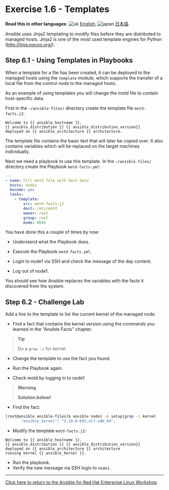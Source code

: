 # Exercise 1.6 - Templates

**Read this in other languages**: ![uk](../../../images/uk.png) [English](README.md),  ![japan](../../../images/japan.png) [日本語](README.ja.md).

Ansible uses Jinja2 templating to modify files before they are distributed to managed hosts. Jinja2 is one of the most used template engines for Python (<http://jinja.pocoo.org/>).

## Step 6.1 - Using Templates in Playbooks

When a template for a file has been created, it can be deployed to the managed hosts using the `template` module, which supports the transfer of a local file from the control node to the managed hosts.

As an example of using templates you will change the motd file to contain host-specific data.

First in the `~/ansible-files/` directory create the template file `motd-facts.j2`:

<!-- {% raw %} -->
```html+jinja
Welcome to {{ ansible_hostname }}.
{{ ansible_distribution }} {{ ansible_distribution_version}}
deployed on {{ ansible_architecture }} architecture.
```
<!-- {% endraw %} -->

The template file contains the basic text that will later be copied over. It also contains variables which will be replaced on the target machines individually.

Next we need a playbook to use this template. In the `~/ansible-files/` directory create the Playbook `motd-facts.yml`:

```yaml
---
- name: Fill motd file with host data
  hosts: node1
  become: yes
  tasks:
    - template:
        src: motd-facts.j2
        dest: /etc/motd
        owner: root
        group: root
        mode: 0644
```

You have done this a couple of times by now:

  - Understand what the Playbook does.

  - Execute the Playbook `motd-facts.yml`.

  - Login to node1 via SSH and check the message of the day content.

  - Log out of node1.

You should see how Ansible replaces the variables with the facts it discovered from the system.

## Step 6.2 - Challenge Lab

Add a line to the template to list the current kernel of the managed node.

  - Find a fact that contains the kernel version using the commands you learned in the "Ansible Facts" chapter.

> **Tip**
>
> Do a `grep -i` for kernel

  - Change the template to use the fact you found.

  - Run the Playbook again.

  - Check motd by logging in to node1

> **Warning**
>
> **Solution below\!**


  - Find the fact:

```bash
[root@ansible ansible-files]$ ansible node1 -m setup|grep -i kernel
       "ansible_kernel": "3.10.0-693.el7.x86_64",
```

  - Modify the template `motd-facts.j2`:

<!-- {% raw %} -->
```html+jinja
Welcome to {{ ansible_hostname }}.
{{ ansible_distribution }} {{ ansible_distribution_version}}
deployed on {{ ansible_architecture }} architecture
running kernel {{ ansible_kernel }}.
```
<!-- {% endraw %} -->

  - Run the playbook.
  - Verify the new message via SSH login to `node1`.

----

[Click here to return to the Ansible for Red Hat Enterprise Linux Workshop](../README.md#section-1---ansible-engine-exercises)
